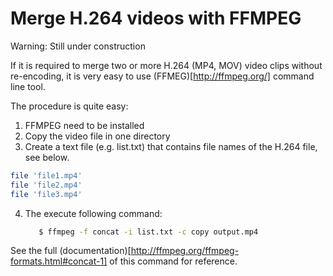 Merge H.264 videos with FFMPEG
================================

Warning: Still under construction

If it is required to merge two or more H.264 (MP4, MOV) video clips without re-encoding, it is very easy to use (FFMEG)[http://ffmpeg.org/] command line tool.

The procedure is quite easy:
   1. FFMPEG need to be installed
   2. Copy the video file in one directory
   3. Create a text file (e.g. list.txt) that contains file names of the H.264 file, see below.
   
   ```bash
   file 'file1.mp4'
   file 'file2.mp4'
   file 'file3.mp4'
   ```
       
   4. The execute following command:
      ```bash
         $ ffmpeg -f concat -i list.txt -c copy output.mp4
      ```


See the full (documentation)[http://ffmpeg.org/ffmpeg-formats.html#concat-1] of this command for reference.